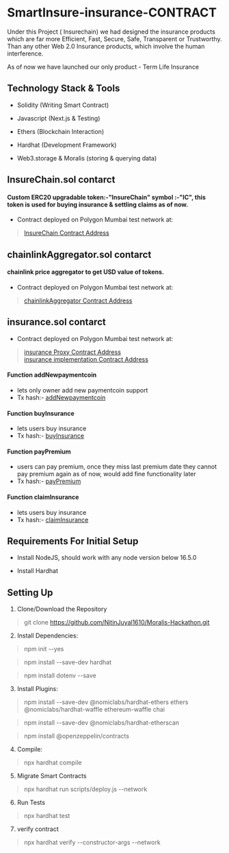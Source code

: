 # SmartInsure-insurance-CONTRACT
Under this Project ( Insurechain) we had designed the insurance products which are far more Efficient, Fast, Secure, Safe, Transparent or Trustworthy.  Than any other Web 2.0 Insurance products, which involve the human interference. </br>

As of now we have launched our only product - Term Life Insurance</br>

## Technology Stack & Tools

- Solidity (Writing Smart Contract)

- Javascript (Next.js & Testing)

- Ethers (Blockchain Interaction)

- Hardhat (Development Framework)

- Web3.storage & Moralis (storing & querying data)

## InsureChain.sol contarct

#### Custom ERC20 upgradable token:-"InsureChain" symbol :-"IC", this token is used for buying insurance & settling claims as of now.

- Contract deployed on Polygon Mumbai test network at:

> [InsureChain Contract Address](https://mumbai.polygonscan.com/address/0x98cC656e2dEb3706FCd073C236b12e7e919FecCF)

## chainlinkAggregator.sol contarct

#### chainlink price aggregator to get USD value of tokens.

- Contract deployed on Polygon Mumbai test network at:

> [chainlinkAggregator Contract Address](https://mumbai.polygonscan.com/address/0x62112087302d981159b8D46A812E05860fD2eF97)

## insurance.sol contarct

- Contract deployed on Polygon Mumbai test network at:

> [insurance Proxy Contract Address](https://mumbai.polygonscan.com/address/0xDa9974d844F56c02Ae274E2Ce2E157fC225F4b57) </br>  [insurance implementation Contract Address](https://mumbai.polygonscan.com/address/0x8e78EF7B43014404b1Ff5278E940231FFd6E38F9) </br>

#### Function addNewpaymentcoin

- lets only owner add new paymentcoin support </br>
- Tx hash:- [addNewpaymentcoin](https://mumbai.polygonscan.com/tx/0xfae1df0246212979c3d6be35bae0d32adb6549b998a1182f0e64977af5a9938a) </br>

#### Function buyInsurance

- lets users buy insurance </br>
- Tx hash:- [buyInsurance](https://mumbai.polygonscan.com/tx/0xd432a2b5d56de2dba04f021e6b2cc008cead72f6db7961758c5723d1e3419deb) </br>

#### Function payPremium

- users can pay premium, once they miss last premium date they cannot pay premium again as of now, would add fine functionality later</br>
- Tx hash:- [payPremium](https://mumbai.polygonscan.com/tx/0xd432a2b5d56de2dba04f021e6b2cc008cead72f6db7961758c5723d1e3419deb) </br>

#### Function claimInsurance

- lets users buy insurance </br>
- Tx hash:- [claimInsurance](https://mumbai.polygonscan.com/tx/0xd432a2b5d56de2dba04f021e6b2cc008cead72f6db7961758c5723d1e3419deb) </br>


## Requirements For Initial Setup

- Install NodeJS, should work with any node version below 16.5.0

- Install Hardhat

## Setting Up

1. Clone/Download the Repository </br>

> git clone https://github.com/NitinJuyal1610/Moralis-Hackathon.git

2. Install Dependencies:

> npm init --yes </br>

> npm install --save-dev hardhat </br>

> npm install dotenv --save </br>

3. Install Plugins:

> npm install --save-dev @nomiclabs/hardhat-ethers ethers @nomiclabs/hardhat-waffle ethereum-waffle chai </br>

> npm install --save-dev @nomiclabs/hardhat-etherscan </br>

> npm install @openzeppelin/contracts

4. Compile:

> npx hardhat compile

5. Migrate Smart Contracts

> npx hardhat run scripts/deploy.js --network <network-name>

6. Run Tests

> npx hardhat test

7. verify contract

> npx hardhat verify <contract address> --constructor-args --network <network-name>
